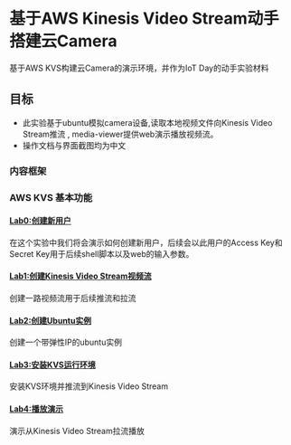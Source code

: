 # 基于AWS Kinesis Video Stream动手搭建云Camera
基于AWS KVS构建云Camera的演示环境，并作为IoT  Day的动手实验材料

## 目标
- 此实验基于ubuntu模拟camera设备,读取本地视频文件向Kinesis Video Stream推流 , media-viewer提供web演示播放视频流。
- 操作文档与界面截图均为中文

### 内容框架

### AWS KVS 基本功能

#### [Lab0:创建新用户](kvs/docs/00_create_user.md)
在这个实验中我们将会演示如何创建新用户，后续会以此用户的Access Key和Secret Key用于后续shell脚本以及web的输入参数。

#### [Lab1:创建Kinesis Video Stream视频流](kvs/docs/01_create_kvs_stream.md)
创建一路视频流用于后续推流和拉流

#### [Lab2:创建Ubuntu实例](kvs/docs/02_create_ubuntu_instance.md)
创建一个带弹性IP的ubuntu实例

#### [Lab3:安装KVS运行环境](kvs/docs/03_install_kvs_environment.md)
安装KVS环境并推流到Kinesis Video Stream

#### [Lab4:播放演示](kvs/docs/04_viewer_play.md)
演示从Kinesis Video Stream拉流播放





 



 

 



 

 